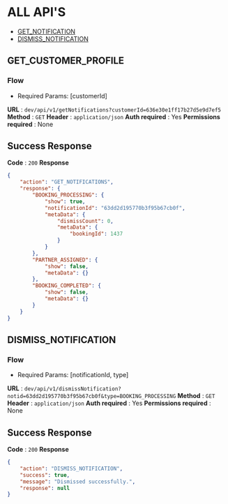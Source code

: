 # ALL API'S

* [GET_NOTIFICATION](#GET_NOTIFICATION)
* [DISMISS_NOTIFICATION](#DISMISS_NOTIFICATION)


## GET_CUSTOMER_PROFILE

### Flow
* Required Params: [customerId]

**URL** : `dev/api/v1/getNotifications?customerId=636e30e1ff17b27d5e9d7ef5`
**Method** : `GET`
**Header** : `application/json`
**Auth required** : Yes
**Permissions required** : None

## Success Response 
**Code** : `200`
**Response**
```json
{
    "action": "GET_NOTIFICATIONS",
    "response": {
        "BOOKING_PROCESSING": {
            "show": true,
            "notificationId": "63dd2d195770b3f95b67cb0f",
            "metaData": {
                "dismissCount": 0,
                "metaData": {
                    "bookingId": 1437
                }
            }
        },
        "PARTNER_ASSIGNED": {
            "show": false,
            "metaData": {}
        },
        "BOOKING_COMPLETED": {
            "show": false,
            "metaData": {}
        }
    }
}
```

## DISMISS_NOTIFICATION

### Flow
* Required Params: [notificationId, type]

**URL** : `dev/api/v1/dismissNotification?notid=63dd2d195770b3f95b67cb0f&type=BOOKING_PROCESSING`
**Method** : `GET`
**Header** : `application/json`
**Auth required** : Yes
**Permissions required** : None

## Success Response 
**Code** : `200`
**Response**
```json
{
    "action": "DISMISS_NOTIFICATION",
    "success": true,
    "message": "Dismissed successfully.",
    "response": null
}
```